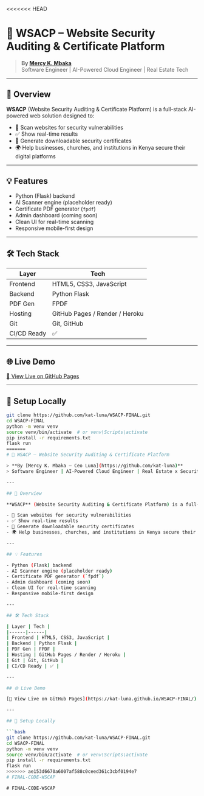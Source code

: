 <<<<<<< HEAD
# 🔐 WSACP – Website Security Auditing & Certificate Platform

> **By [Mercy K. Mbaka](https://github.com/kat-luna)**  
> Software Engineer | AI-Powered Cloud Engineer | Real Estate Tech

---

## 📖 Overview

**WSACP** (Website Security Auditing & Certificate Platform) is a full-stack AI-powered web solution designed to:

- 🔎 Scan websites for security vulnerabilities
- ✅ Show real-time results
- 🧾 Generate downloadable security certificates
- 🌍 Help businesses, churches, and institutions in Kenya secure their digital platforms

---

## 💡 Features

- Python (Flask) backend
- AI Scanner engine (placeholder ready)
- Certificate PDF generator (`fpdf`)
- Admin dashboard (coming soon)
- Clean UI for real-time scanning
- Responsive mobile-first design

---

## 🛠️ Tech Stack

| Layer | Tech |
|------|------|
| Frontend | HTML5, CSS3, JavaScript |
| Backend | Python Flask |
| PDF Gen | FPDF |
| Hosting | GitHub Pages / Render / Heroku |
| Git | Git, GitHub |
| CI/CD Ready | ✅ |

---

## 🌐 Live Demo

[🔗 View Live on GitHub Pages](https://kat-luna.github.io/WSACP-FINAL/)

---

## 🚀 Setup Locally

```bash
git clone https://github.com/kat-luna/WSACP-FINAL.git
cd WSACP-FINAL
python -m venv venv
source venv/bin/activate  # or venv\Scripts\activate
pip install -r requirements.txt
flask run
=======
# 🔐 WSACP – Website Security Auditing & Certificate Platform

> **By [Mercy K. Mbaka – Ceo Luna](https://github.com/kat-luna)**  
> Software Engineer | AI-Powered Cloud Engineer | Real Estate x Security x AI Solutions

---

## 📖 Overview

**WSACP** (Website Security Auditing & Certificate Platform) is a full-stack AI-powered web solution designed to:

- 🔎 Scan websites for security vulnerabilities
- ✅ Show real-time results
- 🧾 Generate downloadable security certificates
- 🌍 Help businesses, churches, and institutions in Kenya secure their digital platforms

---

## 💡 Features

- Python (Flask) backend
- AI Scanner engine (placeholder ready)
- Certificate PDF generator (`fpdf`)
- Admin dashboard (coming soon)
- Clean UI for real-time scanning
- Responsive mobile-first design

---

## 🛠️ Tech Stack

| Layer | Tech |
|------|------|
| Frontend | HTML5, CSS3, JavaScript |
| Backend | Python Flask |
| PDF Gen | FPDF |
| Hosting | GitHub Pages / Render / Heroku |
| Git | Git, GitHub |
| CI/CD Ready | ✅ |

---

## 🌐 Live Demo

[🔗 View Live on GitHub Pages](https://kat-luna.github.io/WSACP-FINAL/)

---

## 🚀 Setup Locally

```bash
git clone https://github.com/kat-luna/WSACP-FINAL.git
cd WSACP-FINAL
python -m venv venv
source venv/bin/activate  # or venv\Scripts\activate
pip install -r requirements.txt
flask run
>>>>>>> ae153d6670a6007af588c0ceed361c3cbf0194e7
#   F I N A L - C O D E - W S C A P 
 
 #   F I N A L - C O D E - W S C A P 
 
 
